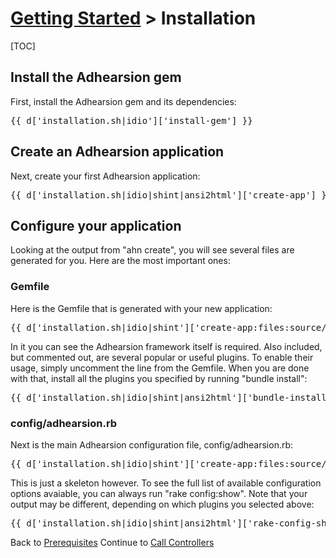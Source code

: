 # [Getting Started](/docs) > Installation

[TOC]

## Install the Adhearsion gem

First, install the Adhearsion gem and its dependencies:

<pre class="terminal">
{{ d['installation.sh|idio']['install-gem'] }}
</pre>

## Create an Adhearsion application

Next, create your first Adhearsion application:

<pre class="terminal">
{{ d['installation.sh|idio|shint|ansi2html']['create-app'] }}
</pre>

## Configure your application

Looking at the output from "ahn create", you will see several files are generated for you.  Here are the most important ones:

### Gemfile

Here is the Gemfile that is generated with your new application:

<pre class="brush: ruby;">
{{ d['installation.sh|idio|shint']['create-app:files:source/getting-started/myapp/Gemfile'] }}
</pre>

In it you can see the Adhearsion framework itself is required.  Also included, but commented out, are several popular or useful plugins.  To enable their usage, simply uncomment the line from the Gemfile.  When you are done with that, install all the plugins you specified by running "bundle install":

<pre class="terminal">
{{ d['installation.sh|idio|shint|ansi2html']['bundle-install'] }}
</pre>

### config/adhearsion.rb

Next is the main Adhearsion configuration file, config/adhearsion.rb:

<pre class="brush: ruby;">
{{ d['installation.sh|idio|shint']['create-app:files:source/getting-started/myapp/config/adhearsion.rb'] }}
</pre>

This is just a skeleton however.  To see the full list of available configuration options avaiable, you can always run "rake config:show".  Note that your output may be different, depending on which plugins you selected above:

<pre class="terminal">
{{ d['installation.sh|idio|shint|ansi2html']['rake-config-show'] }}
</pre>

<a href="#" rel="docs-nav-active" style="display:none;">docs-nav-getting-started</a>

<div class='docs-progress-nav'>
  <span class='back'>
    Back to <a href="/docs/getting-started/prerequisites">Prerequisites</a>
  </span>
  <span class='forward'>
    Continue to <a href="/docs/call-controllers">Call Controllers</a>
  </span>
</div>
